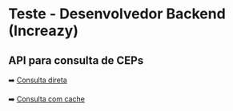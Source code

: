 # Teste - Desenvolvedor Backend (Increazy)

## API para consulta de CEPs

<aside>

➡️ [Consulta direta](https://github.com/silviosantosneto/teste-increazy/tree/master)

</aside>

<aside>

➡️ [Consulta com cache](https://github.com/silviosantosneto/teste-increazy/tree/Extra)

</aside>
